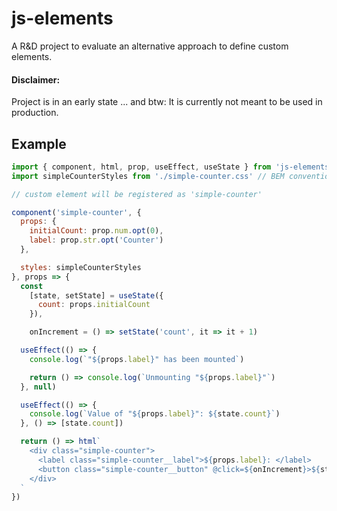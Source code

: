 # js-elements

A R&D project to evaluate an alternative approach to define custom elements.

#### Disclaimer:

Project is in an early state ...
and btw: It is currently not meant to be used in production.

## Example

```js
import { component, html, prop, useEffect, useState } from 'js-elements'
import simpleCounterStyles from './simple-counter.css' // BEM conventions

// custom element will be registered as 'simple-counter' 

component('simple-counter', {
  props: {
    initialCount: prop.num.opt(0),
    label: prop.str.opt('Counter')
  },

  styles: simpleCounterStyles
}, props => {
  const 
    [state, setState] = useState({
      count: props.initialCount
    }),

    onIncrement = () => setState('count', it => it + 1)

  useEffect(() => {
    console.log(`"${props.label}" has been mounted`)

    return () => console.log(`Unmounting "${props.label}"`)
  }, null)

  useEffect(() => {
    console.log(`Value of "${props.label}": ${state.count}`)
  }, () => [state.count])

  return () => html`
    <div class="simple-counter"> 
      <label class="simple-counter__label">${props.label}: </label>
      <button class="simple-counter__button" @click=${onIncrement}>${state.count}</button>
    </div>
  `
})
```
